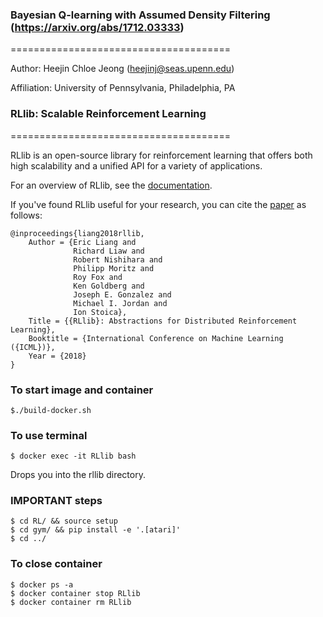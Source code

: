 ### Bayesian Q-learning with Assumed Density Filtering (https://arxiv.org/abs/1712.03333)
======================================

Author: Heejin Chloe Jeong (heejinj@seas.upenn.edu)

Affiliation: University of Pennsylvania, Philadelphia, PA


### RLlib: Scalable Reinforcement Learning
======================================

RLlib is an open-source library for reinforcement learning that offers both high scalability and a unified API for a variety of applications.

For an overview of RLlib, see the [documentation](http://ray.readthedocs.io/en/latest/rllib.html).

If you've found RLlib useful for your research, you can cite the [paper](https://arxiv.org/abs/1712.09381) as follows:

```
@inproceedings{liang2018rllib,
    Author = {Eric Liang and
              Richard Liaw and
              Robert Nishihara and
              Philipp Moritz and
              Roy Fox and
              Ken Goldberg and
              Joseph E. Gonzalez and
              Michael I. Jordan and
              Ion Stoica},
    Title = {{RLlib}: Abstractions for Distributed Reinforcement Learning},
    Booktitle = {International Conference on Machine Learning ({ICML})},
    Year = {2018}
}
```
### To start image and container
```
$./build-docker.sh
```

### To use terminal
```
$ docker exec -it RLlib bash
```

Drops you into the rllib directory.

### IMPORTANT steps
```
$ cd RL/ && source setup
$ cd gym/ && pip install -e '.[atari]'
$ cd ../
```

### To close container
```
$ docker ps -a
$ docker container stop RLlib
$ docker container rm RLlib
```
